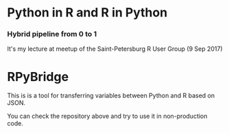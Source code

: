 # Python in R and R in Python
### Hybrid pipeline from 0 to 1
It's my lecture at meetup of the Saint-Petersburg R User Group (9 Sep 2017)

# RPyBridge
This is is a tool for transferring variables between Python and R based on JSON.

You can check the repository above and try to use it in non-production code.
